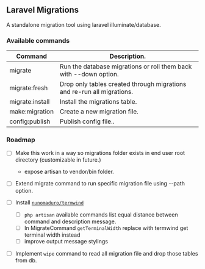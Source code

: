 ## Laravel Migrations

A standalone migration tool using laravel illuminate/database.


### Available commands

| Command         	| Description.                                                           	|
|-----------------	|------------------------------------------------------------------------	|
| migrate         	| Run the database migrations or roll them back with --down option.      	|
| migrate:fresh   	| Drop only tables created through migrations and re-run all migrations. 	|
| migrate:install 	| Install the migrations table.                                          	|
| make:migration  	| Create a new migration file.                                           	|
| config:publish  	| Publish config file..                                                 	|



### Roadmap

- [ ] Make this work in a way so migrations folder exists in end user root directory (customizable in future.)
    - expose artisan to vendor/bin folder.

- [ ] Extend migrate command to run specific migration file using --path option.

- [ ] Install [`nunomaduro/termwind`](https://github.com/nunomaduro/termwind)
    - [ ] `php artisan` available commands list equal distance between command and description message.
    - [ ] In MigrateCommand `getTerminalWidth` replace with termwind get terminal width instead
    - [ ] improve output message stylings

- [ ] Implement `wipe` command to read all migration file and drop those tables from db.